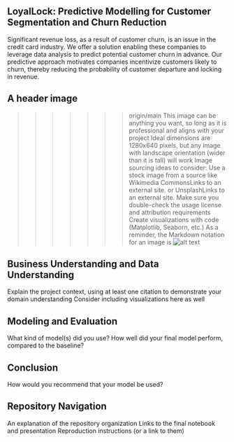 ## LoyalLock: Predictive Modelling for Customer Segmentation and Churn Reduction

Significant revenue loss, as a result of customer churn, is an issue in the credit card industry. We offer a solution enabling these companies to leverage data analysis to predict potential customer churn in advance. Our predictive approach motivates companies incentivize customers likely to churn, thereby reducing the probability of customer departure and locking in revenue. 

## A header image
>>>>>>> origin/main
This image can be anything you want, so long as it is professional and aligns with your project
Ideal dimensions are 1280x640 pixels, but any image with landscape orientation (wider than it is tall) will work
Image sourcing ideas to consider:
Use a stock image from a source like Wikimedia CommonsLinks to an external site. or UnsplashLinks to an external site.
Make sure you double-check the usage license and attribution requirements
Create visualizations with code (Matplotlib, Seaborn, etc.)
As a reminder, the Markdown notation for an image is ![alt text](path/to/image.png)

## Business Understanding and Data Understanding
Explain the project context, using at least one citation to demonstrate your domain understanding
Consider including visualizations here as well

## Modeling and Evaluation
What kind of model(s) did you use?
How well did your final model perform, compared to the baseline?

## Conclusion
How would you recommend that your model be used?

## Repository Navigation
An explanation of the repository organization
Links to the final notebook and presentation
Reproduction instructions (or a link to them)
